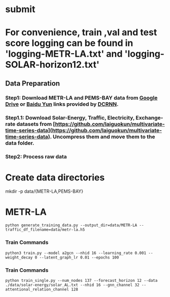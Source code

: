 # submit

# For convenience, train ,val and test score logging can be found in 'logging-METR-LA.txt' and 'logging-SOLAR-horizon12.txt'



## Data Preparation




### Step1: Download METR-LA and PEMS-BAY data from [Google Drive](https://drive.google.com/open?id=10FOTa6HXPqX8Pf5WRoRwcFnW9BrNZEIX) or [Baidu Yun](https://pan.baidu.com/s/14Yy9isAIZYdU__OYEQGa_g) links provided by [DCRNN](https://github.com/liyaguang/DCRNN).
### Step1.1: Download Solar-Energy, Traffic, Electricity, Exchange-rate datasets from [https://github.com/laiguokun/multivariate-time-series-data](https://github.com/laiguokun/multivariate-time-series-data). Uncompress them and move them to the data folder.


### Step2: Process raw data 

# Create data directories
mkdir -p data/{METR-LA,PEMS-BAY}

# METR-LA
```
python generate_training_data.py --output_dir=data/METR-LA --traffic_df_filename=data/metr-la.h5
```

### Train Commands

```
python3 train.py --model a2gcn --nhid 16 --learning_rate 0.001 --weight_decay 0 --latent_graph_lr 0.01 --epochs 100
```



### Train Commands

```
python train_single.py --num_nodes 137 --forecast_horizon 12 --data ./data/solar-energy/solar_AL.txt --nhid 16 --gnn_channel 32 --attentional_relation_channel 128
```

